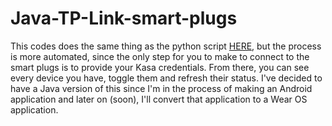 # Java-TP-Link-smart-plugs 
This codes does the same thing as the python script [HERE](https://github.com/BenJeau/arduino-tp-link-smart-plugs), but the process is more automated, since the only step for you to make to connect to the smart plugs is to provide your Kasa credentials. From there, you can see every device you have, toggle them and refresh their status. I've decided to have a Java version of this since I'm in the process of making an Android application and later on (soon), I'll convert that application to a Wear OS application.
